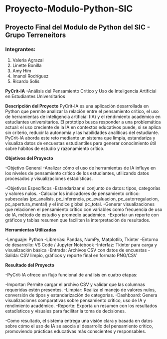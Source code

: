 # Proyecto-Modulo-Python-SIC
## Proyecto Final del Modulo de Python del SIC - Grupo Terreneitors

### Integrantes:
1. Valeria Agrazal
2. Linette Bonilla
3. Amy Him
4. Imanol Rodríguez
5. Ricardo Solís

**PyCrit-IA**
-Análisis del Pensamiento Crítico y Uso de Inteligencia Artificial en Estudiantes Universitarios

**Descripción del Proyecto**
PyCrit-IA es una aplicación desarrollada en Python que permite analizar la relación entre el pensamiento crítico, el uso de herramientas de inteligencia artificial (IA) y el rendimiento académico en estudiantes universitarios.
El prototipo busca responder a una problemática actual: el uso creciente de la IA en contextos educativos puede, si se aplica sin criterio, reducir la autonomía y las habilidades analíticas del estudiante. PyCrit-IA aborda este reto mediante un sistema que limpia, estandariza y visualiza datos de encuestas estudiantiles para generar conocimiento útil sobre hábitos de estudio y razonamiento crítico.

**Objetivos del Proyecto**

-Objetivo General
 -Analizar cómo el uso de herramientas de IA influye en los niveles de pensamiento crítico de los estudiantes, utilizando datos procesados y visualizaciones estadísticas.

-Objetivos Específicos
 -Estandarizar el conjunto de datos: tipos, categorías y valores nulos.
 -Calcular los indicadores de pensamiento crítico: subescalas (pc_analisis, pc_inferencia, pc_evaluacion, pc_autorregulacion, pc_apertura_mental) y el índice global pc_total.
 -Generar visualizaciones que relacionen el pensamiento crítico con variables como frecuencia de uso de IA, método de estudio y promedio académico.
 -Exportar un reporte con gráficos y tablas resumen que faciliten la interpretación de resultados.

**Herramientas Utilizadas**

-Lenguaje: Python 
-Librerías: Pandas, NumPy, Matplotlib, Tkinter
-Entorno de desarrollo: VS Code / Jupyter Notebook
-Interfaz: Tkinter para carga y visualización básica
-Entrada: Archivos CSV con datos de encuestas
-Salida: CSV limpio, gráficos y reporte final en formato PNG/CSV

 **Resultado del Proyecto**

-PyCrit-IA ofrece un flujo funcional de análisis en cuatro etapas:

 -Importar: Permite cargar el archivo CSV y validar que las columnas requeridas estén presentes.
 -Limpiar: Realiza el manejo de valores nulos, conversión de tipos y estandarización de categorías.
 -Dashboard: Genera visualizaciones comparativas sobre pensamiento crítico, uso de IA y rendimiento académico.
 -Reporte: Exporta un resumen con los resultados estadísticos y visuales para facilitar la toma de decisiones.

-Como resultado, el sistema entrega una visión clara y basada en datos sobre cómo el uso de IA se asocia al desarrollo del pensamiento crítico, promoviendo prácticas educativas más conscientes y responsables.

